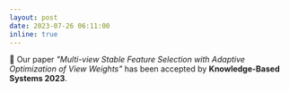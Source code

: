 ```yaml
---
layout: post
date: 2023-07-26 06:11:00
inline: true
---
```


:tada: Our paper <em>"Multi-view Stable Feature Selection with Adaptive Optimization of View Weights"</em> has been accepted by <b>Knowledge-Based Systems 2023</b>.
